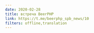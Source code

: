```yaml
---
date: 2020-02-28
title: встреча BeerPHP
link: https://t.me/beerphp_spb_news/10
filters: offline,translation
---
```

